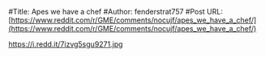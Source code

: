 #Title: Apes we have a chef
#Author: fenderstrat757
#Post URL: [https://www.reddit.com/r/GME/comments/nocujf/apes_we_have_a_chef/](https://www.reddit.com/r/GME/comments/nocujf/apes_we_have_a_chef/)


https://i.redd.it/7izvg5sgu9271.jpg